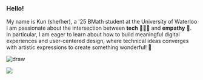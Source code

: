 

### Hello!

My name is Kun (she/her), a '25 BMath student at the University of Waterloo  
I am passionate about the intersection between **tech** 👩🏻‍💻 and **empathy** 💛. In particular, I am eager to learn about how to build meaningful digital experiences and user-centered design, where technical ideas converges with artistic expressions to create something wonderful! 💌

 
![draw](https://i.pinimg.com/originals/8f/9a/94/8f9a9499ba5be06a852ee948be8a2f7d.gif)

![](https://komarev.com/ghpvc/?username=kunkunzhu&color=ff69b4&label=thanks+for+visiting!+🥳)
